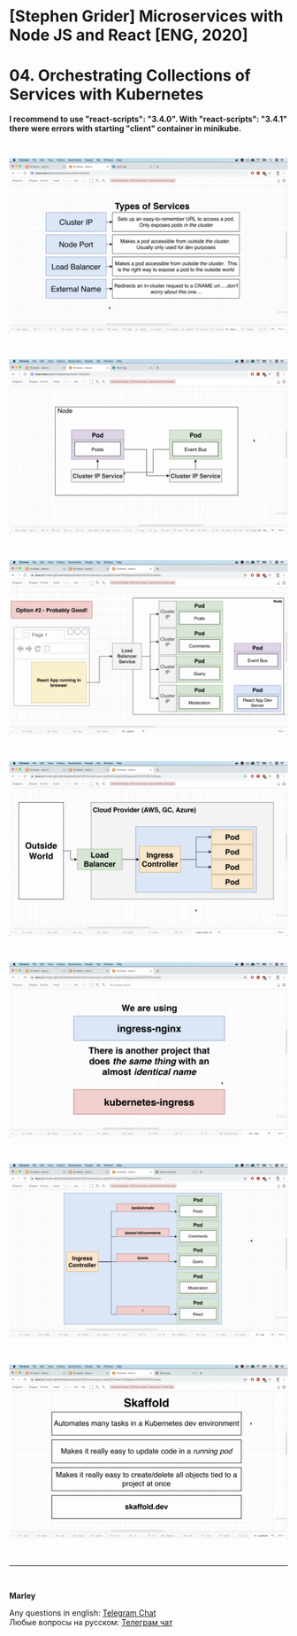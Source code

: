 # [Stephen Grider] Microservices with Node JS and React [ENG, 2020]

# 04. Orchestrating Collections of Services with Kubernetes

**I recommend to use "react-scripts": "3.4.0". With "react-scripts": "3.4.1" there were errors with starting "client" container in minikube.**

<br/>

![Application](/img/pic-04-01.png?raw=true)

<br/>

![Application](/img/pic-04-02.png?raw=true)

<br/>

![Application](/img/pic-04-03.png?raw=true)

<br/>

![Application](/img/pic-04-04.png?raw=true)

<br/>

![Application](/img/pic-04-05.png?raw=true)

<br/>

![Application](/img/pic-04-06.png?raw=true)

<br/>

![Application](/img/pic-04-07.png?raw=true)

<br/>

---

<br/>

**Marley**

Any questions in english: <a href="https://jsdev.org/chat/">Telegram Chat</a>  
Любые вопросы на русском: <a href="https://jsdev.ru/chat/">Телеграм чат</a>
